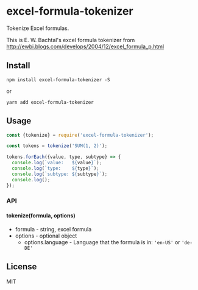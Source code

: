 # excel-formula-tokenizer

Tokenize Excel formulas.

This is E. W. Bachtal's excel formula tokenizer from http://ewbi.blogs.com/develops/2004/12/excel_formula_p.html

## Install

`npm install excel-formula-tokenizer -S`

or

`yarn add excel-formula-tokenizer`

## Usage

```js
const {tokenize} = require('excel-formula-tokenizer');

const tokens = tokenize('SUM(1, 2)');

tokens.forEach({value, type, subtype} => {
  console.log(`value:   ${value}`);
  console.log(`type:    ${type}`);
  console.log(`subtype: ${subtype}`);
  console.log();
});
```

### API

#### tokenize(formula, options)

- formula - string, excel formula
- options - optional object
  - options.language - Language that the formula is in: `'en-US'` or `'de-DE'`

## License

MIT

